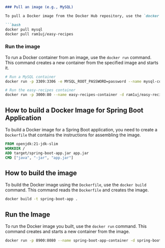 ```markdown
### Pull an image (e.g., MySQL)

To pull a Docker image from the Docker Hub repository, use the `docker pull` command. This command downloads the specified image to your local machine.

```bash
docker pull mysql
docker pull ram1uj/easy-recipes

```

### Run the image

To run a Docker container from an image, use the `docker run` command. This command creates a new container from the specified image and starts it.

```bash
# Run a MySQL container
docker run -p 3309:3306 -e MYSQL_ROOT_PASSWORD=password --name mysql-container -d mysql

# Run the easy-recipes container
docker run -p 3000:80 --name easy-recipes-container -d ram1uj/easy-recipes
```


## How to build a Docker Image for Spring Boot Application

To build a Docker image for a Spring Boot application, you need to create a `Dockerfile` that contains the instructions for assembling the image.

```dockerfile
FROM openjdk:21-jdk-slim
WORKDIR /
ADD target/spring-boot-app.jar app.jar
CMD ["java", "-jar", "app.jar"]

```

## How to build the image

To build the Docker image using the `Dockerfile`, use the `docker build` command. This command reads the `Dockerfile` and creates the image.

```bash
docker build -t spring-boot-app .
```

## Run the Image

To run the Docker image you built, use the `docker run` command. This command creates and starts a new container from the image.

```bash
docker run -p 8900:8080 --name spring-boot-app-container -d spring-boot-app
```
